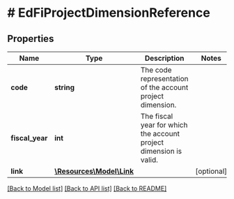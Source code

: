 # # EdFiProjectDimensionReference

## Properties

Name | Type | Description | Notes
------------ | ------------- | ------------- | -------------
**code** | **string** | The code representation of the account project dimension. |
**fiscal_year** | **int** | The fiscal year for which the account project dimension is valid. |
**link** | [**\Resources\Model\Link**](Link.md) |  | [optional]

[[Back to Model list]](../../README.md#models) [[Back to API list]](../../README.md#endpoints) [[Back to README]](../../README.md)
